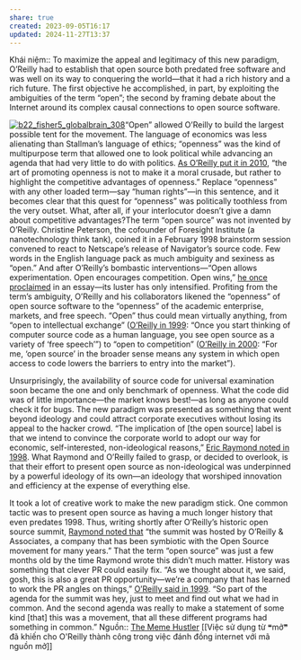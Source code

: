```yaml
---
share: true
created: 2023-09-05T16:17
updated: 2024-11-27T13:37
---
```

Khái niệm:: 
To maximize the appeal and legitimacy of this new paradigm, O’Reilly had to establish that open source both predated free software and was well on its way to conquering the world—that it had a rich history and a rich future. The first objective he accomplished, in part, by exploiting the ambiguities of the term “open”; the second by framing debate about the Internet around its complex causal connections to open source software.

[![b22_fisher5_globalbrain_308](https://thebaffler.com/wp-content/uploads/2014/06/b22_fisher5_globalbrain_308.png)](http://www.marksfisher.com/)“Open” allowed O’Reilly to build the largest possible tent for the movement. The language of economics was less alienating than Stallman’s language of ethics; “openness” was the kind of multipurpose term that allowed one to look political while advancing an agenda that had very little to do with politics. [As O’Reilly put it in 2010](http://radar.oreilly.com/2010/04/handicapping-internet-platform-wars.html), “the art of promoting openness is not to make it a moral crusade, but rather to highlight the competitive advantages of openness.” Replace “openness” with any other loaded term—say “human rights”—in this sentence, and it becomes clear that this quest for “openness” was politically toothless from the very outset. What, after all, if your interlocutor doesn’t give a damn about competitive advantages?The term “open source” was not invented by O’Reilly. Christine Peterson, the cofounder of Foresight Institute (a nanotechnology think tank), coined it in a February 1998 brainstorm session convened to react to Netscape’s release of Navigator’s source code. Few words in the English language pack as much ambiguity and sexiness as “open.” And after O’Reilly’s bombastic interventions—“Open allows experimentation. Open encourages competition. Open wins,” [he once proclaimed](http://www.forbes.com/2009/02/22/kindle-oreilly-ebooks-technology-breakthroughs_oreilly.html) in an essay—its luster has only intensified. Profiting from the term’s ambiguity, O’Reilly and his collaborators likened the “openness” of open source software to the “openness” of the academic enterprise, markets, and free speech. “Open” thus could mean virtually anything, from “open to intellectual exchange” ([O’Reilly in 1999](http://web.archive.org/web/20000119094723/http://sunworld.com/sunworldonline/swol-01-1999/swol-01-regex-2.html): “Once you start thinking of computer source code as a human language, you see open source as a variety of ‘free speech’”) to “open to competition” ([O’Reilly in 2000](http://www.oreillynet.com/pub/wlg/4179): “For me, ‘open source’ in the broader sense means any system in which open access to code lowers the barriers to entry into the market”).

Unsurprisingly, the availability of source code for universal examination soon became the one and only benchmark of openness. What the code did was of little importance—the market knows best!—as long as anyone could check it for bugs. The new paradigm was presented as something that went beyond ideology and could attract corporate executives without losing its appeal to the hacker crowd. “The implication of [the open source] label is that we intend to convince the corporate world to adopt our way for economic, self-interested, non-ideological reasons,” [Eric Raymond noted in 1998](http://www.linuxjournal.com/article/2918). What Raymond and O’Reilly failed to grasp, or decided to overlook, is that their effort to present open source as non-ideological was underpinned by a powerful ideology of its own—an ideology that worshiped innovation and efficiency at the expense of everything else.

It took a lot of creative work to make the new paradigm stick. One common tactic was to present open source as having a much longer history that even predates 1998. Thus, writing shortly after O’Reilly’s historic open source summit, [Raymond noted that](http://www.linuxjournal.com/article/2918) “the summit was hosted by O’Reilly & Associates, a company that has been symbiotic with the Open Source movement for many years.” That the term “open source” was just a few months old by the time Raymond wrote this didn’t much matter. History was something that clever PR could easily fix. “As we thought about it, we said, gosh, this is also a great PR opportunity—we’re a company that has learned to work the PR angles on things,” [O’Reilly said in 1999](https://books.google.com/books?id=kIU1scm4w6QC&lpg=PA169&ots=XymvERLdeY&dq=%22So%20part%20of%20the%20agenda%20for%20the%20summit%20was%20hey%2C%20just%20to%20meet%20and%20find%20out%20what%20we%20had%20in%20common.%22&pg=PA169#v=onepage&q&f=false). “So part of the agenda for the summit was hey, just to meet and find out what we had in common. And the second agenda was really to make a statement of some kind [that] this was a movement, that all these different programs had something in common.”
Nguồn:: [The Meme Hustler](https://thebaffler.com/salvos/the-meme-hustler)
[[Việc sử dụng từ ❝mở❞ đã khiến cho O'Reilly thành công trong việc đánh đồng internet với mã nguồn mở]] 